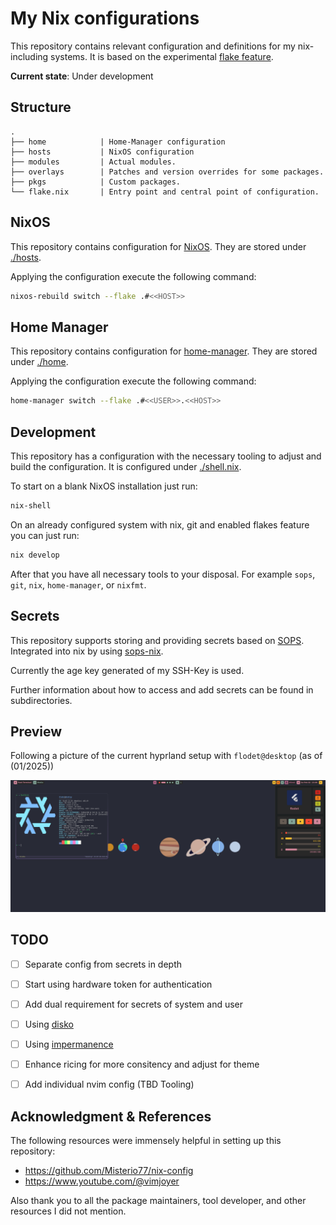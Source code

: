 # My Nix configurations

This repository contains relevant configuration and definitions for my nix-including systems.
It is based on the experimental [flake feature](https://nixos.wiki/wiki/Flakes).

**Current state**: Under development

## Structure

```
.
├── home            | Home-Manager configuration
├── hosts           | NixOS configuration
├── modules         | Actual modules.
├── overlays        | Patches and version overrides for some packages.
├── pkgs            | Custom packages.
└── flake.nix       | Entry point and central point of configuration.
```
## NixOS

This repository contains configuration for [NixOS](https://nixos.org/).
They are stored under [./hosts](./hosts/).

Applying the configuration execute the following command:

```sh
nixos-rebuild switch --flake .#<<HOST>>
```

## Home Manager

This repository contains configuration for [home-manager](https://github.com/nix-community/home-manager).
They are stored under [./home](./home/).

Applying the configuration execute the following command:

```sh
home-manager switch --flake .#<<USER>>.<<HOST>>
```

## Development

This repository has a configuration with the necessary tooling to adjust and build the configuration.
It is configured under [./shell.nix](./shell.nix).

To start on a blank NixOS installation just run:

```sh
nix-shell
```

On an already configured system with nix, git and enabled flakes feature you can just run:

```sh
nix develop
```

After that you have all necessary tools to your disposal.
For example `sops`, `git`, `nix`, `home-manager`, or `nixfmt`.

## Secrets

This repository supports storing and providing secrets based on [SOPS](https://getsops.io/).
Integrated into nix by using [sops-nix](https://github.com/Mic92/sops-nix).

Currently the age key generated of my SSH-Key is used.

Further information about how to access and add secrets can be found in subdirectories.


## Preview

Following a picture of the current hyprland setup with `flodet@desktop` (as of (01/2025))

![Hyprland preview](./.assets/2025-02-02_hyprland.png)

## TODO

- [ ] Separate config from secrets in depth
- [ ] Start using hardware token for authentication
- [ ] Add dual requirement for secrets of system and user
- [ ] Using [disko](https://github.com/nix-community/disko)
- [ ] Using [impermanence](https://github.com/nix-community/impermanence)
- [ ] Enhance ricing for more consitency and adjust for theme
- [ ] Add individual nvim config (TBD Tooling)


## Acknowledgment & References

The following resources were immensely helpful in setting up this repository:

- https://github.com/Misterio77/nix-config
- https://www.youtube.com/@vimjoyer

Also thank you to all the package maintainers, tool developer, and other resources I did not mention.

